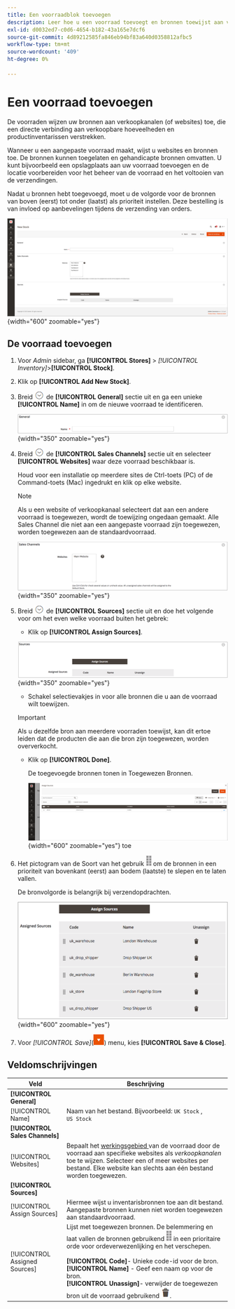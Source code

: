 ```yaml
---
title: Een voorraadblok toevoegen
description: Leer hoe u een voorraad toevoegt en bronnen toewijst aan verkoopkanalen (websites) en een directe koppeling biedt naar verkoopbare hoeveelheden en productinventarissen.
exl-id: d0032ed7-c0d6-4654-b182-43a165e7dcf6
source-git-commit: 4d89212585fa846eb94bf83a640d0358812afbc5
workflow-type: tm+mt
source-wordcount: '409'
ht-degree: 0%

---
```


# Een voorraad toevoegen

De voorraden wijzen uw bronnen aan verkoopkanalen (of websites) toe, die een directe verbinding aan verkoopbare hoeveelheden en productinventarissen verstrekken.

Wanneer u een aangepaste voorraad maakt, wijst u websites en bronnen toe. De bronnen kunnen toegelaten en gehandicapte bronnen omvatten. U kunt bijvoorbeeld een opslagplaats aan uw voorraad toevoegen en de locatie voorbereiden voor het beheer van de voorraad en het voltooien van de verzendingen.

Nadat u bronnen hebt toegevoegd, moet u de volgorde voor de bronnen van boven (eerst) tot onder (laatst) als prioriteit instellen. Deze bestelling is van invloed op aanbevelingen tijdens de verzending van orders.

![ Nieuwe Voorraad ](assets/inventory-stock-new.png){width="600" zoomable="yes"}

## De voorraad toevoegen

1. Voor _Admin_ sidebar, ga **[!UICONTROL Stores]** > _[!UICONTROL Inventory]_>**[!UICONTROL Stock]**.

1. Klik op **[!UICONTROL Add New Stock]**.

1. Breid ![ selecteur van de Uitbreiding ](../assets/icon-display-expand.png) de **[!UICONTROL General]** sectie uit en ga een unieke **[!UICONTROL Name]** in om de nieuwe voorraad te identificeren.

   ![ Algemene aandelenopties ](assets/inventory-stock-general.png){width="350" zoomable="yes"}

1. Breid ![ selecteur van de Uitbreiding ](../assets/icon-display-expand.png) de **[!UICONTROL Sales Channels]** sectie uit en selecteer **[!UICONTROL Websites]** waar deze voorraad beschikbaar is.

   Houd voor een installatie op meerdere sites de Ctrl-toets (PC) of de Command-toets (Mac) ingedrukt en klik op elke website.

   >[!NOTE]
   >
   >Als u een website of verkoopkanaal selecteert dat aan een andere voorraad is toegewezen, wordt de toewijzing ongedaan gemaakt. Alle Sales Channel die niet aan een aangepaste voorraad zijn toegewezen, worden toegewezen aan de standaardvoorraad.

   ![ Sales Channel opties voor voorraden ](assets/inventory-sales-channel.png){width="350" zoomable="yes"}

1. Breid ![ selecteur van de Uitbreiding ](../assets/icon-display-expand.png) de **[!UICONTROL Sources]** sectie uit en doe het volgende voor om het even welke voorraad buiten het gebrek:

   - Klik op **[!UICONTROL Assign Sources]**.

   ![ Toegewezen Bronnen ](assets/inventory-stock-sources.png){width="350" zoomable="yes"}

   - Schakel selectievakjes in voor alle bronnen die u aan de voorraad wilt toewijzen.

   >[!IMPORTANT]
   >
   >Als u dezelfde bron aan meerdere voorraden toewijst, kan dit ertoe leiden dat de producten die aan die bron zijn toegewezen, worden oververkocht.

   - Klik op **[!UICONTROL Done]**.

     De toegevoegde bronnen tonen in Toegewezen Bronnen.

     ![ wijs Bronnen aan Voorraad ](assets/inventory-assign-sources.png){width="600" zoomable="yes"} toe

1. Het pictogram van de Soort van het gebruik ![&#128279;](assets/icon-sort.png) om de bronnen in een prioriteit van bovenkant (eerst) aan bodem (laatste) te slepen en te laten vallen.

   De bronvolgorde is belangrijk bij verzendopdrachten.

   ![ Toegewezen Bronvoorbeeld ](assets/inventory-stock-priority-after.png){width="600" zoomable="yes"}

1. Voor _[!UICONTROL Save]_(![ de pijl van het Menu ](../assets/icon-menu-down-arrow-red.png)) menu, kies **[!UICONTROL Save & Close]**.

## Veldomschrijvingen

| Veld | Beschrijving |
|--|--|
| **[!UICONTROL General]** | |
| [!UICONTROL Name] | Naam van het bestand. Bijvoorbeeld: `UK Stock` , `US Stock` |
| **[!UICONTROL Sales Channels]** | |
| [!UICONTROL Websites] | Bepaalt het [ werkingsgebied ](../getting-started/websites-stores-views.md#scope-settings) van de voorraad door de voorraad aan specifieke websites als _verkoopkanalen_ toe te wijzen. Selecteer een of meer websites per bestand. Elke website kan slechts aan één bestand worden toegewezen. |
| **[!UICONTROL Sources]** | |
| [!UICONTROL Assign Sources] | Hiermee wijst u inventarisbronnen toe aan dit bestand. Aangepaste bronnen kunnen niet worden toegewezen aan standaardvoorraad. |
| [!UICONTROL Assigned Sources] | Lijst met toegewezen bronnen. De belemmering en laat vallen de bronnen gebruikend ![ pictogram van de Soort ](assets/icon-sort.png) in een prioritaire orde voor ordeverwezenlijking en het verschepen.<br/><br/>**[!UICONTROL Code]**- Unieke code-id voor de bron.<br/>**[!UICONTROL Name]** - Geef een naam op voor de bron.<br/>**[!UICONTROL Unassign]**- verwijder de toegewezen bron uit de voorraad gebruikend ![ pictogram van het Afval ](../assets/icon-delete-trashcan-solid.png). |
